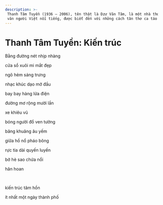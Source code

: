```yaml
---
description: >-
 Thanh Tâm Tuyền (1936 – 2006), tên thật là Dzư Văn Tâm, là một nhà thơ, nhà
 văn người Việt nổi tiếng, được biết đến với những cách tân thơ ca táo bạo.
---
```


# Thanh Tâm Tuyền: Kiến trúc

Bằng đường nét nhịp nhàng

cửa sổ xuôi mi mắt đẹp

ngõ hẻm sáng trưng

nhạc khúc dạo mở đầu

bay bay hàng lửa điện

đường mơ rộng mười lần

xe khiêu vũ

bóng người đổ ven tường

bâng khuâng âu yếm

giữa hồ nổ pháo bông

rực tia dài quyến luyến

bờ hè sao chứa nổi

hân hoan

‍

kiến trúc tâm hồn

ít nhất một ngày thành phố
